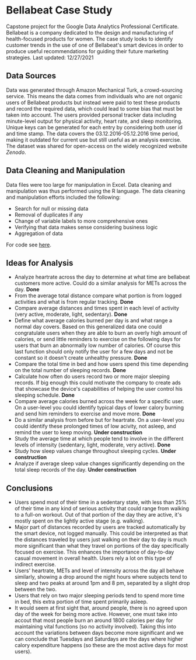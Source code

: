 # Bellabeat Case Study
Capstone project for the Google Data Analytics Professional Certificate. Bellabeat is a company dedicated to the design and manufacturing of health-focused products for women. The case study looks to identify customer trends in the use of one of Bellabeat's smart devices in order to produce useful recommendations for guiding their future marketing strategies.
Last updated: 12/27/2021

## Data Sources

Data was generated through Amazon Mechanical Turk, a crowd-sourcing service. This means the data comes from individuals who are not organic users of Bellabeat products but instead were paid to test these products and record the required data, which could lead to some bias that must be taken into account. The users provided personal tracker data including minute-level output for physical activity, heart rate, and sleep monitoring. Unique keys can be generated for each entry by considering both user id and time stamp. The data covers the 03.12.2016-05.12.2016 time period, making it outdated for current use but still useful as an analysis exercise. The dataset was shared for open-access on the widely recognized website *Zenodo*.

## Data Cleaning and Manipulation

Data files were too large for manipulation in Excel. Data cleaning and manipulation was thus performed using the R language. The data cleaning and manipulation efforts included the following:
* Search for null or missing data
* Removal of duplicates if any
* Change of variable labels to more comprehensive ones
* Verifying that data makes sense considering business logic
* Aggregation of data

For code see [here](https://github.com/jubervar/Google-Capstone-Project/blob/master/data_cleaning.r).

## Ideas for Analysis

* Analyze heartrate across the day to determine at what time are bellabeat customers more active. Could do a similar analysis for METs across the day. **Done**
* From the average total distance compare what portion is from logged activities and what is from regular tracking. **Done**
* Compare average distances and times spent in each level of activity (very active, moderate, light, sedentary). **Done**
* Define what average calories burned per day is and what range a normal day covers. Based on this generalized data one could congratulate users when they are able to burn an overly high amount of calories, or send little reminders to exercise on the following days for users that burn an abnormally low number of calories. Of course this last function should only notify the user for a few days and not be constant so it doesn't create unhealthy pressure. **Done**
* Compare the total time in bed and how users spend this time depending on the total number of sleeping records. **Done**
* Calculate how often do users record two or more major sleeping records. If big enough this could motivate the company to create ads that showcase the device's capabilities of helping the user control his sleeping schedule. **Done**
* Compare average calories burned across the week for a specific user. On a user-level you could identify typical days of lower calory burning and send him reminders to exercise and move more. **Done**
* Do a similar analysis from before but for heartrate. On a user-level you could identify these prolonged times of low acivity, not asleep, and remind the user to keep moving. **Under construction**
* Study the average time at which people tend to involve in the different levels of intensity (sedentary, light, moderate, very active). **Done**
* Study how sleep values change throughout sleeping cycles. **Under construction**
* Analyze if average sleep value changes significantly depending on the total sleep records of the day. **Under construction**

## Conclusions

* Users spend most of their time in a sedentary state, with less than 25% of their time in any kind of serious activity that could range from walking to a full-on workout. Out of that portion of the day they are active, it's mostly spent on the lightly active stage (e.g. walking).
* Major part of distances recorded by users are tracked automatically by the smart device, not logged manually. This could be interpreted as that the distances traveled by users just walking on their day to day is much more significant than what they travel on portions of the day specifically focused on exercise. This enhances the importance of day-to-day casual movement in overall health. Users rely a lot on this type of indirect exercise.
* Users' heartrate, METs and level of intensity across the day all behave similarly, showing a drop around the night hours where subjects tend to sleep and two peaks at around 1pm and 8 pm, separated by a slight drop between the two.
* Users that rely on two major sleeping periods tend to spend more time in bed, this extra portion of time spent primarily asleep.
* It would seem at first sight that, around people, there is no agreed upon day of the week for being more active. However, one must take into accout that most people burn an around 1800 calories per day for maintaining vital functions (so no activity involved). Taking this into account the variations between days become more significant and we can conclude that Tuesdays and Saturdays are the days where higher calory expenditure happens (so these are the most active days for most users).
